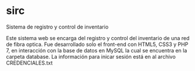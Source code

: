 # sirc
Sistema de registro y control de inventario

Este sistema web se encarga del registro y control del inventario de una red de fibra optica. Fue desarrollado solo el front-end con HTML5, CSS3 y PHP 7, en interacción con la base de datos en MySQL la cual se encuentra en la carpeta database. La información para inicar sesión está en al archivo CREDENCIALES.txt  
